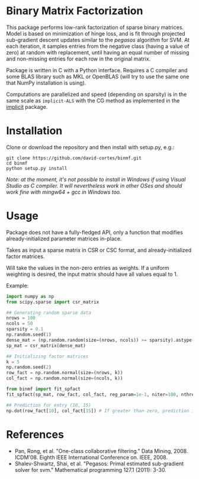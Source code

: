 # Binary Matrix Factorization

This package performs low-rank factorization of sparse binary matrices. Model is based on minimization of hinge loss, and is fit through projected sub-gradient descent updates similar to the _pegasos_ algorithm for SVM. At each iteration, it samples entries from the negative class (having a value of zero) at random with replacement, until having an equal number of missing and non-missing entries for each row in the original matrix.

Package is written in C with a Python interface. Requires a C compiler and some BLAS library such as MKL or OpenBLAS (will try to use the same one that NumPy installation is using).

Computations are parallelized and speed (depending on sparsity) is in the same scale as `implicit-ALS` with the CG method as implemented in the [implicit](https://github.com/benfred/implicit) package.

# Installation

Clone or download the repository and then install with setup.py, e.g.:

```
git clone https://github.com/david-cortes/binmf.git
cd binmf
python setup.py install
```

*Note: at the moment, it's not possible to install in Windows if using Visual Studio as C compiler. It will nevertheless work in other OSes and should work fine with mingw64 + gcc in Windows too.*

# Usage

Package does not have a fully-fledged API, only a function that modifies already-initialized parameter matrices in-place.

Takes as input a sparse matrix in CSR or CSC format, and already-initialized factor matrices.

Will take the values in the non-zero entries as weights. If a uniform weighting is desired, the input matrix should have all values equal to 1.

Example:
```python
import numpy as np
from scipy.sparse import csr_matrix

## Generating random sparse data
nrows = 100
ncols = 50
sparsity = 0.1
np.random.seed(1)
dense_mat = (np.random.random(size=(nrows, ncols)) >= sparsity).astype('uint8')
sp_mat = csr_matrix(dense_mat)

## Initializing factor matrices
k = 5
np.random.seed(2)
row_fact = np.random.normal(size=(nrows, k))
col_fact = np.random.normal(size=(ncols, k))

from binmf import fit_spfact
fit_spfact(sp_mat, row_fact, col_fact, reg_param=1e-1, niter=100, nthreads=1) #adjust number of threads for your setup

## Prediction for entry (10, 15)
np.dot(row_fact[10], col_fact[15]) # If greater than zero, prediction is value 1, otherwise prediction is value 0
```


# References
* Pan, Rong, et al. "One-class collaborative filtering." Data Mining, 2008. ICDM'08. Eighth IEEE International Conference on. IEEE, 2008.
* Shalev-Shwartz, Shai, et al. "Pegasos: Primal estimated sub-gradient solver for svm." Mathematical programming 127.1 (2011): 3-30.
